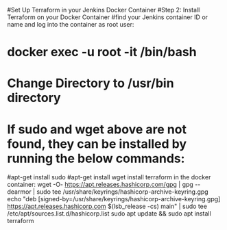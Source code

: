 #Set Up Terraform in your Jenkins Docker Container
#Step 2: Install Terraform on your Docker Container
#find your Jenkins container ID or name and log into the container as root user:
# **docker exec -u root -it <container-id> /bin/bash**
# Change Directory to /usr/bin directory
# If sudo and wget above are not found, they can be installed by running the below commands:
 #apt-get install sudo
 #apt-get install wget
 install terraform in the docker container:
 wget -O- https://apt.releases.hashicorp.com/gpg | gpg --dearmor | sudo tee /usr/share/keyrings/hashicorp-archive-keyring.gpg
echo "deb [signed-by=/usr/share/keyrings/hashicorp-archive-keyring.gpg] https://apt.releases.hashicorp.com $(lsb_release -cs) main" | sudo tee /etc/apt/sources.list.d/hashicorp.list
sudo apt update && sudo apt install terraform
